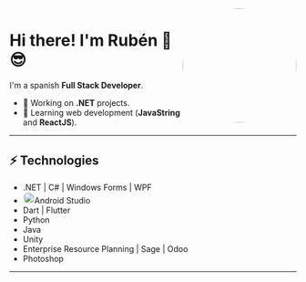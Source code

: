 <img align='right' src='https://user-images.githubusercontent.com/67047753/211030889-5ec410eb-913b-48fe-8b4d-bca9c7bbebd8.png' width='200"' height='auto' style='border-radius:50%'>
<h1>Hi there! I'm Rubén 👋 😎</h1>

I'm a spanish <strong>Full Stack Developer</strong>.

- 🔭 Working on <strong>.NET</strong> projects.
- 🌱 Learning web development (<strong>JavaString</strong> and <strong>ReactJS</strong>).
<hr/>

<h2>⚡ Technologies</h2>
<ul>
  <li>.NET | C# | Windows Forms | WPF </li>
  <li><code><img src='https://developer.android.com/static/images/landing/android-logo.svg' width='20"' height='auto' style='border-radius:50%'></code>Android Studio</li>
  <li>Dart | Flutter</li>
  <li>Python </li>
  <li>Java</li>
  <li>Unity</li>
  <li>Enterprise Resource Planning | Sage | Odoo</li>
  <li>Photoshop </li>
</ul>
<hr/>
<!--
**Rubxnb/Rubxnb** is a ✨ _special_ ✨ repository because its `README.md` (this file) appears on your GitHub profile.

Here are some ideas to get you started:

- 🔭 I’m currently working on ...
- 🌱 I’m currently learning ...
- 👯 I’m looking to collaborate on ...
- 🤔 I’m looking for help with ...
- 💬 Ask me about ...
- 📫 How to reach me: ...
- 😄 Pronouns: ...
- ⚡ Fun fact: ...
-->
